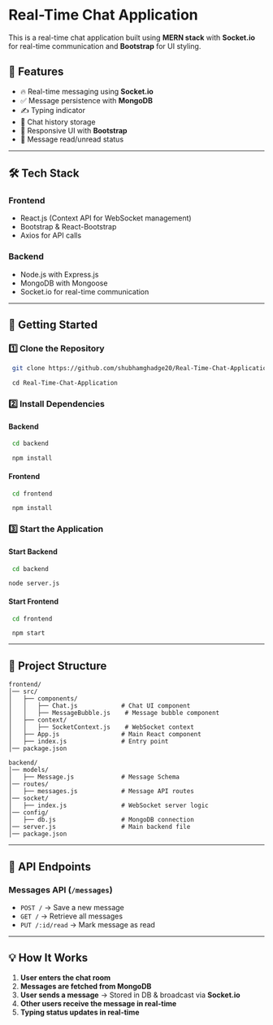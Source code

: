# Real-Time Chat Application

This is a real-time chat application built using **MERN stack** with **Socket.io** for real-time communication and **Bootstrap** for UI styling.

## 📌 Features
- 🔥 Real-time messaging using **Socket.io**
- ✅ Message persistence with **MongoDB**
- ✍️ Typing indicator
- 📜 Chat history storage
- 🎨 Responsive UI with **Bootstrap**
- 🔄 Message read/unread status

---
## 🛠 Tech Stack
### **Frontend**
- React.js (Context API for WebSocket management)
- Bootstrap & React-Bootstrap
- Axios for API calls

### **Backend**
- Node.js with Express.js
- MongoDB with Mongoose
- Socket.io for real-time communication

---
## 🚀 Getting Started

### **1️⃣ Clone the Repository**
```sh
 git clone https://github.com/shubhamghadge20/Real-Time-Chat-Application.git
```
```
 cd Real-Time-Chat-Application
```

### **2️⃣ Install Dependencies**
#### **Backend**
```sh
 cd backend
```
```
 npm install
```
#### **Frontend**
```sh
 cd frontend
```
```
 npm install
```
### **3️⃣ Start the Application**
#### **Start Backend**
```sh
 cd backend
```
```
node server.js
```
#### **Start Frontend**
```sh
 cd frontend
```
```
 npm start
```

---
## 📂 Project Structure
```
frontend/
│── src/
│   ├── components/
│   │   ├── Chat.js            # Chat UI component
│   │   ├── MessageBubble.js    # Message bubble component
│   ├── context/
│   │   ├── SocketContext.js    # WebSocket context
│   ├── App.js                 # Main React component
│   ├── index.js               # Entry point
│── package.json

backend/
│── models/
│   ├── Message.js             # Message Schema
│── routes/
│   ├── messages.js            # Message API routes
│── socket/
│   ├── index.js               # WebSocket server logic
│── config/
│   ├── db.js                  # MongoDB connection
│── server.js                  # Main backend file
│── package.json
```

---
## 📡 API Endpoints
### **Messages API** (`/messages`)
- `POST /` → Save a new message
- `GET /` → Retrieve all messages
- `PUT /:id/read` → Mark message as read

---
## 💡 How It Works
1. **User enters the chat room**
2. **Messages are fetched from MongoDB**
3. **User sends a message** → Stored in DB & broadcast via **Socket.io**
4. **Other users receive the message in real-time**
5. **Typing status updates in real-time**


